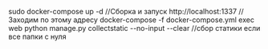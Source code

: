 sudo docker-compose up -d //Сборка и запуск
http://localhost:1337 //Заходим по этому адресу
docker-compose -f docker-compose.yml exec web python manage.py collectstatic --no-input --clear //сбор статики если все папки с нуля
